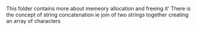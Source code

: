 This folder contains more about memeory allocation and freeing it'
There is the concept of string concatenation ie join of two strings together
creating an array of characters

